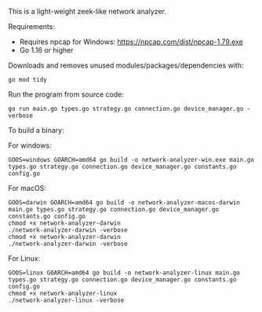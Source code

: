 This is a light-weight zeek-like network analyzer.

Requirements: 
 - Requires npcap for Windows: https://npcap.com/dist/npcap-1.79.exe
 - Go 1.16 or higher

Downloads and removes unused modules/packages/dependencies with:
```
go mod tidy
```

Run the program from source code:
```
go run main.go types.go strategy.go connection.go device_manager.go -verbose
```

To build a binary:

For windows:
```
GOOS=windows GOARCH=amd64 go build -o network-analyzer-win.exe main.go types.go strategy.go connection.go device_manager.go constants.go config.go
```

For macOS:
```
GOOS=darwin GOARCH=amd64 go build -o network-analyzer-macos-darwin main.go types.go strategy.go connection.go device_manager.go constants.go config.go
chmod +x network-analyzer-darwin
./network-analyzer-darwin -verbose
chmod +x network-analyzer-darwin
./network-analyzer-darwin -verbose
```

For Linux:
```
GOOS=linux GOARCH=amd64 go build -o network-analyzer-linux main.go types.go strategy.go connection.go device_manager.go constants.go config.go
chmod +x network-analyzer-linux
./network-analyzer-linux -verbose
```